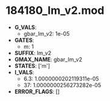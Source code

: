 # 184180_Im_v2.mod

- **G_VALS**:
  - gbar_Im_v2: 1e-05
- **GATES**:
  - m: 1
- **SUFFIX**: Im_v2
- **GMAX_NAME**: gbar_Im_v2
- **STATES**: ['m']
- **I_VALS**:
  - 6.3: 1.0000000202119311e-05
  - 37: 1.0000000256273282e-05
- **ERROR_FLAGS**: []
